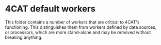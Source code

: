 # 4CAT default workers

This folder contains a number of workers that are critical to 4CAT's 
functioning. This distinguishes them from workers defined by data sources, or
processors, which are more stand-alone and may be removed without breaking 
anything.